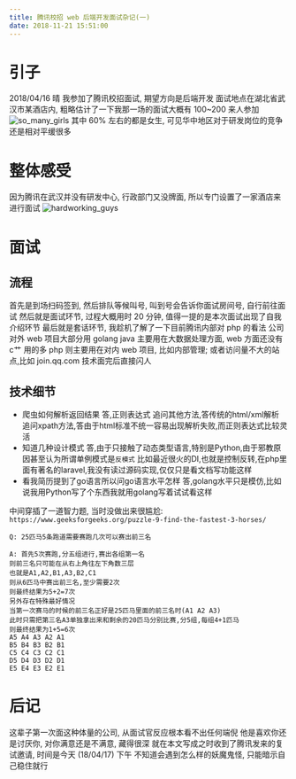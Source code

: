 ```yaml
---
title: 腾讯校招 web 后端开发面试杂记(一)
date: 2018-11-21 15:51:00
---
```

# 引子

2018/04/16 晴
我参加了腾讯校招面试, 期望方向是后端开发
面试地点在湖北省武汉市某酒店内, 粗略估计了一下我那一场的面试大概有 100~200 来人参加
![so_many_girls](https://img-blog.csdn.net/20180417132757729)
其中 60% 左右的都是女生, 可见华中地区对于研发岗位的竞争还是相对平缓很多

# 整体感受

因为腾讯在武汉并没有研发中心, 行政部门又没牌面, 所以专门设置了一家酒店来进行面试
![hardworking_guys](https://img-blog.csdn.net/20180417133125909)

# 面试
## 流程

首先是到场扫码签到, 然后排队等候叫号, 叫到号会告诉你面试房间号, 自行前往面试
然后就是面试环节, 过程大概用时 20 分钟, 值得一提的是本次面试出现了自我介绍环节
最后就是套话环节, 我趁机了解了一下目前腾讯内部对 php 的看法
公司对外 web 项目大部分用 golang
java 主要用在大数据处理方面, web 方面还没有 c艹 用的多
php 则主要用在对内 web 项目, 比如内部管理; 或者访问量不大的站点,比如 join.qq.com
技术面完后直接闪人

## 技术细节

* 爬虫如何解析返回结果
    答,正则表达式
    追问其他方法,答传统的html/xml解析
    追问xpath方法,答由于html标准不统一容易出现解析失败,而正则表达式比较灵活
* 知道几种设计模式
    答,由于只接触了动态类型语言,特别是Python,由于邪教原因甚至认为所谓单例模式是`反模式`
    比如最近很火的DI,也就是控制反转,在php里面有著名的laravel,我没有读过源码实现,仅仅只是看文档写功能这样
* 看我简历提到了go语言所以问go语言水平怎样
    答,golang水平只是模仿,比如说我用Python写了个东西我就用golang写着试试看这样

中间穿插了一道智力题, 当时没做出来很尴尬:
`https://www.geeksforgeeks.org/puzzle-9-find-the-fastest-3-horses/`

	Q: 25匹马5条跑道需要赛跑几次可以赛出前三名

	A: 首先5次赛跑,分五组进行,赛出各组第一名
	则前三名只可能在从右上角往左下角数三层
	也就是A1,A2,B1,A3,B2,C1
	则从6匹马中赛出前三名,至少需要2次
	则最终结果为5+2=7次
	另外存在特殊最好情况
	当第一次赛马的时候的前三名正好是25匹马里面的前三名时(A1 A2 A3)
	此时只需把第三名A3单独拿出来和剩余的20匹马分别比赛,分5组,每组4+1匹马
	则最终结果为1+5=6次
	A5 A4 A3 A2 A1
	B5 B4 B3 B2 B1
	C5 C4 C3 C2 C1
	D5 D4 D3 D2 D1
	E5 E4 E3 E2 E1


# 后记

这辈子第一次面这种体量的公司, 从面试官反应根本看不出任何端倪
他是喜欢你还是讨厌你, 对你满意还是不满意, 藏得很深
就在本文写成之时收到了腾讯发来的复试邀请, 时间是今天 (18/04/17) 下午
不知道会遇到怎么样的妖魔鬼怪, 只能暗示自己稳住就行
